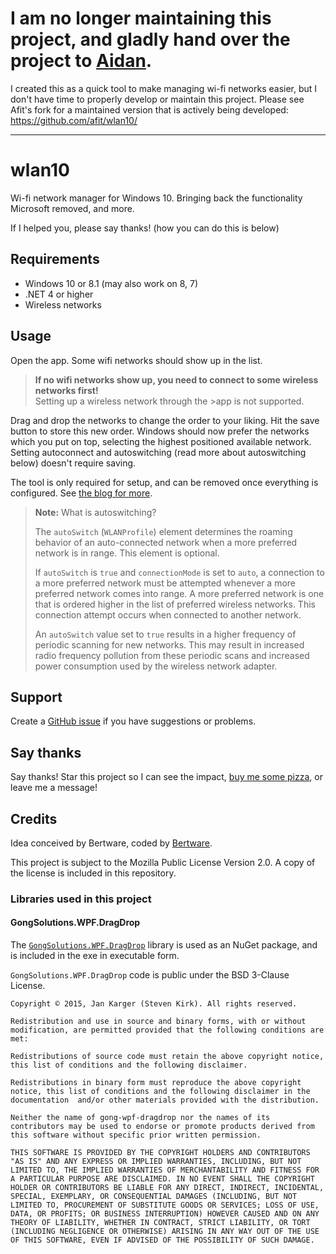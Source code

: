 # I am no longer maintaining this project, and gladly hand over the project to [Aidan](https://github.com/afit/wlan10/).
I created this as a quick tool to make managing wi-fi networks easier, but I don't have time to properly develop or maintain this project.
Please see Afit's fork for a maintained version that is actively being developed: https://github.com/afit/wlan10/

---

# wlan10

Wi-fi network manager for Windows 10. Bringing back the functionality Microsoft removed, and more.

If I helped you, please say thanks! (how you can do this is below)

## Requirements

* Windows 10 or 8.1 (may also work on 8, 7)
* .NET 4 or higher
* Wireless networks

## Usage

Open the app. Some wifi networks should show up in the list.

> **If no wifi networks show up, you need to connect to some wireless networks first!**  
> Setting up a wireless network through the >app is not supported.

Drag and drop the networks to change the order to your liking. Hit the save button to store this new order. Windows should now prefer the networks which you put on top, selecting the highest positioned available network. Setting autoconnect and autoswitching (read more about autoswitching below) doesn't require saving.  

The tool is only required for setup, and can be removed once everything is configured. See [the blog for more](http://blog.bertware.net/2016/07/set-windows-network-priority-wlan10/).

> **Note:** What is autoswitching?
>
> The `autoSwitch` (`WLANProfile`) element determines the roaming behavior of an auto-connected network when a more preferred network is in range. This element is optional.
>
> If `autoSwitch` is `true` and `connectionMode` is set to `auto`, a connection to a more preferred network must be attempted whenever a more preferred network comes into range. A more preferred network is one that is ordered higher in the list of preferred wireless networks. This connection attempt occurs when connected to another network.
>
> An `autoSwitch` value set to `true` results in a higher frequency of periodic scanning for new networks. This may result in increased radio frequency pollution from these periodic scans and increased power consumption used by the wireless network adapter.

## Support

Create a [GitHub issue](https://github.com/Bertware/wlan10/issues) if you have suggestions or problems.

## Say thanks

Say thanks! Star this project so I can see the impact, [buy me some pizza](https://www.paypal.com/cgi-bin/webscr?cmd=_s-xclick&hosted_button_id=K4856LBVQZ25L), or leave me a message!

## Credits

Idea conceived by Bertware, coded by [Bertware](http://www.bertware.net).

This project is subject to the Mozilla Public License Version 2.0. A copy of the license is included in this repository.

### Libraries used in this project
#### GongSolutions.WPF.DragDrop

The [`GongSolutions.WPF.DragDrop`](https://github.com/punker76/gong-wpf-dragdrop) library is used as an NuGet package, and is included in the exe in executable form.

`GongSolutions.WPF.DragDrop` code is public under the BSD 3-Clause License.

    Copyright © 2015, Jan Karger (Steven Kirk). All rights reserved.

    Redistribution and use in source and binary forms, with or without modification, are permitted provided that the following conditions are met:

    Redistributions of source code must retain the above copyright notice, this list of conditions and the following disclaimer.

    Redistributions in binary form must reproduce the above copyright notice, this list of conditions and the following disclaimer in the documentation  and/or other materials provided with the distribution.

    Neither the name of gong-wpf-dragdrop nor the names of its contributors may be used to endorse or promote products derived from this software without specific prior written permission.

    THIS SOFTWARE IS PROVIDED BY THE COPYRIGHT HOLDERS AND CONTRIBUTORS "AS IS" AND ANY EXPRESS OR IMPLIED WARRANTIES, INCLUDING, BUT NOT LIMITED TO, THE IMPLIED WARRANTIES OF MERCHANTABILITY AND FITNESS FOR A PARTICULAR PURPOSE ARE DISCLAIMED. IN NO EVENT SHALL THE COPYRIGHT HOLDER OR CONTRIBUTORS BE LIABLE FOR ANY DIRECT, INDIRECT, INCIDENTAL, SPECIAL, EXEMPLARY, OR CONSEQUENTIAL DAMAGES (INCLUDING, BUT NOT LIMITED TO, PROCUREMENT OF SUBSTITUTE GOODS OR SERVICES; LOSS OF USE, DATA, OR PROFITS; OR BUSINESS INTERRUPTION) HOWEVER CAUSED AND ON ANY THEORY OF LIABILITY, WHETHER IN CONTRACT, STRICT LIABILITY, OR TORT (INCLUDING NEGLIGENCE OR OTHERWISE) ARISING IN ANY WAY OUT OF THE USE OF THIS SOFTWARE, EVEN IF ADVISED OF THE POSSIBILITY OF SUCH DAMAGE.
